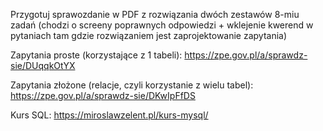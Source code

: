 Przygotuj sprawozdanie w PDF z rozwiązania dwóch zestawów 8-miu zadań (chodzi o screeny poprawnych odpowiedzi + wklejenie kwerend w pytaniach tam gdzie rozwiązaniem jest zaprojektowanie zapytania)

Zapytania proste (korzystające z 1 tabeli):
https://zpe.gov.pl/a/sprawdz-sie/DUqqkOtYX

Zapytania złożone (relacje, czyli korzystanie z wielu tabel): 
https://zpe.gov.pl/a/sprawdz-sie/DKwIpFfDS

Kurs SQL: 
https://miroslawzelent.pl/kurs-mysql/
